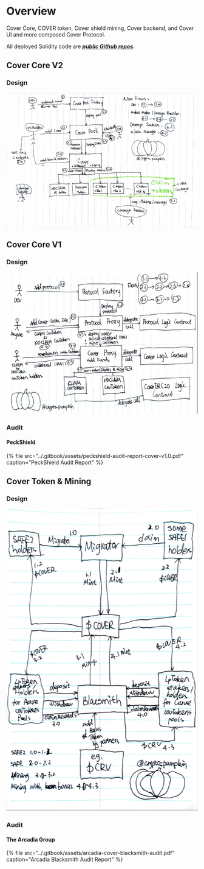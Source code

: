 # Overview

Cover Core, COVER token, Cover shield mining, Cover backend, and Cover UI and more composed Cover Protocol. 

All deployed Solidity code are [_**public Github repos**_](https://github.com/CoverProtocol)_**.**_ 

## Cover Core V2

### Design

![](../.gitbook/assets/screen-shot-2021-03-07-at-1.58.52-pm.png)

## Cover Core V1

### Design

![](../.gitbook/assets/cover_core_v1_design.jpg)

### Audit

#### PeckShield

{% file src="../.gitbook/assets/peckshield-audit-report-cover-v1.0.pdf" caption="PeckShield Audit Report" %}

## Cover Token & Mining 

### Design

![](../.gitbook/assets/cover-token-mining.png)

### Audit



#### The Arcadia Group

{% file src="../.gitbook/assets/arcadia-cover-blacksmith-audit.pdf" caption="Arcadia Blacksmith Audit Report" %}

